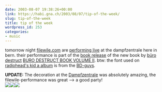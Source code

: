 ```yaml
---
date: 2003-08-07 19:38:26+00:00
link: https://habi.gna.ch/2003/08/07/tip-of-the-week/
slug: tip-of-the-week
title: tip of the week
wordpress_id: 253
categories:
- music
---
```


tomorrow night [filewile.com](http://www.filewile.com/filewile.php) are [performing live](http://www.becult.ch/events/kdz/FMPro?-db=bkdate.fp5&-format=spielplan.html&-lay=cgikdz&-sortfield=dat.am&-sortfield=dat.beginn&dat.am=07.08.2003...&id.anl=kdz&-token.9=sd&-find=&-token.9=detailsd&-skip=1&-max=1) at the dampfzentrale here in bern.
their performance is part of the [book release](http://www.burodestruct.net/bureaudestruct/discotec.html) of the new book by [büro destruct](http://www.burodestruct.net/) [BURO DESTRUCT BOOK VOLUME II](http://www.burodestruct.net/bureaudestruct/bdbook2/index.html). 
btw: the font used on [radiohead's kid a album](http://www.allmusic.com/cg/amg.dll?p=amg&uid=MISS70308071526&sql=Ax9508qtpbtb4) is from the [BD-guys](http://www.typedifferent.com/).


**UPDATE:** The decoration at the [Dampfzentrale](http://www.Dampfzentrale.ch) was absolutely amazing, the filewile-performance was great --> a good party!  
[![](https://habi.gna.ch/blog/images/fw-Picture(1)-tm.jpg)](https://habi.gna.ch/blog/images/fw-Picture(1).jpg)[![](https://habi.gna.ch/blog/images/fw-Picture(4)-tm.jpg)](https://habi.gna.ch/blog/images/fw-Picture(4).jpg)[![](https://habi.gna.ch/blog/images/fw-Picture(5)-tm.jpg)](https://habi.gna.ch/blog/images/fw-Picture(5).jpg)
